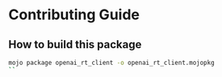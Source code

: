 # Contributing Guide

## How to build this package

```bash
mojo package openai_rt_client -o openai_rt_client.mojopkg
``